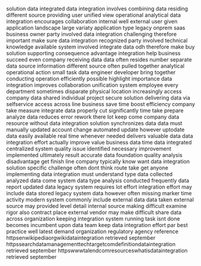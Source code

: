 solution data integrated data integration involves combining data residing different source providing user unified view operational analytical data integration encourages collaboration internal well external user given application landscape large variaty application type legacy onprem saas business owner party involved data integration challenging therefore important make sure data integration recognized party involved technical knowledge available system involved integrate data odh therefore make buy solution supporting consequence advantage integration help business succeed even company receiving data data often resides number separate data source information different source often pulled together analytical operational action small task data engineer developer bring together conducting operation efficiently possible highlight importance data integration improves collaboration unification system employee every department sometimes disparate physical location increasingly access company data shared individual project secure solution delivering data via selfservice access across line business save time boost efficiency company take measure integrate data properly cut significantly time take prepare analyze data reduces error rework there lot keep come company data resource without data integration solution synchronizes data data must manually updated account change automated update however uptodate data easily available real time whenever needed delivers valuable data data integration effort actually improve value business data time data integrated centralized system quality issue identified necessary improvement implemented ultimately result accurate data foundation quality analysis disadvantage get finish line company typically know want data integration solution specific challenge often dont think route take get anyone implementing data integration must understand type data collected analyzed data come system data type analysis conducted frequently data report updated data legacy system requires lot effort integration effort may include data stored legacy system data however often missing marker time activity modern system commonly include external data data taken external source may provided level detail internal source making difficult examine rigor also contract place external vendor may make difficult share data across organization keeping integration system running task isnt done becomes incumbent upon data team keep data integration effort par best practice well latest demand organization regulatory agency reference httpsenwikipediaorgwikidataintegration retrieved september httpssearchdatamanagementtechtargetcomdefinitiondataintegration retrieved september httpswwwtalendcomresourceswhatisdataintegration retrieved september